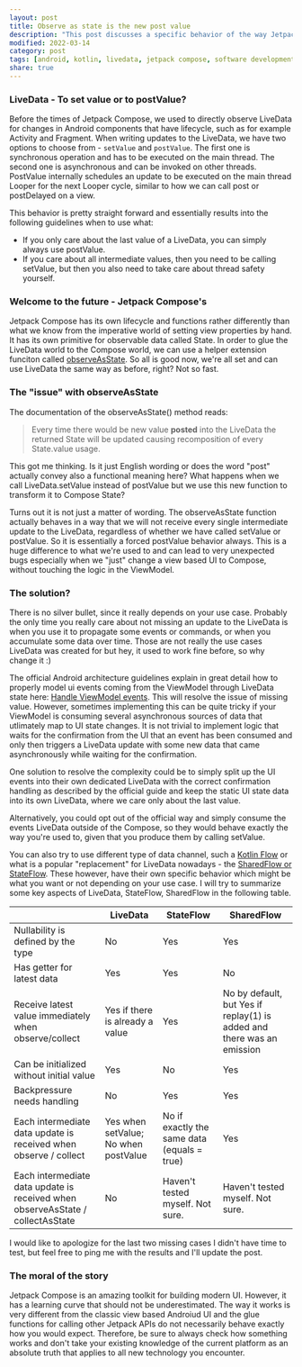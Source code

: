 ```yaml
---
layout: post
title: Observe as state is the new post value
description: "This post discusses a specific behavior of the way Jetpack Compose consumes LiveData"
modified: 2022-03-14
category: post
tags: [android, kotlin, livedata, jetpack compose, software development]
share: true
---
```


### LiveData - To set value or to postValue?
Before the times of Jetpack Compose, we used to directly observe LiveData for changes in Android components that have lifecycle, such as for example Activity and Fragment. When writing updates to the LiveData, we have two options to choose from - `setValue` and `postValue`. The first one is synchronous operation and has to be executed on the main thread. The second one is asynchronous and can be invoked on other threads. PostValue internally schedules an update to be executed on the main thread Looper for the next Looper cycle, similar to how we can call post or postDelayed on a view.

This behavior is pretty straight forward and essentially results into the following guidelines when to use what:

- If you only care about the last value of a LiveData, you can simply always use postValue. 
- If you care about all intermediate values, then you need to be calling setValue, but then you also need to take care about thread safety yourself.


### Welcome to the future - Jetpack Compose's
Jetpack Compose has its own lifecycle and functions rather differently than what we know from the imperative world of setting view properties by hand. It has its own primitive for observable data called State. In order to glue the LiveData world to the Compose world, we can use a helper extension funciton called [observeAsState](https://developer.android.com/reference/kotlin/androidx/compose/runtime/livedata/package-summary#(androidx.lifecycle.LiveData).observeAsState()). So all is good now, we're all set and can use LiveData the same way as before, right? Not so fast.

### The "issue" with observeAsState
The documentation of the observeAsState() method reads:

> Every time there would be new value __posted__ into the LiveData the returned State will be updated causing recomposition of every State.value usage.

This got me thinking. Is it just English wording or does the word "post" actually convey also a functional meaning here? What happens when we call LiveData.setValue instead of postValue but we use this new function to transform it to Compose State? 

Turns out it is not just a matter of wording. The observeAsState function actually behaves in a way that we will not receive every single intermediate update to the LiveData, regardless of whether we have called setValue or postValue. So it is essentially a forced postValue behavior always. This is a huge difference to what we're used to and can lead to very unexpected bugs especially when we "just" change a view based UI to Compose, without touching the logic in the ViewModel.

### The solution?
There is no silver bullet, since it really depends on your use case. Probably the only time you really care about not missing an update to the LiveData is when you use it to propagate some events or commands, or when you accumulate some data over time. Those are not really the use cases LiveData was created for but hey, it used to work fine before, so why change it :) 

The official Android architecture guidelines explain in great detail how to properly model ui events coming from the ViewModel through LiveData state here: [Handle ViewModel events](https://developer.android.com/jetpack/guide/ui-layer/events?hl=en#handle-viewmodel-events). This will resolve the issue of missing value. However, sometimes implementing this can be quite tricky if your ViewModel is consuming several asynchronous sources of data that utlimately map to UI state changes. It is not trivial to implement logic that waits for the confirmation from the UI that an event has been consumed and only then triggers a LiveData update with some new data that came asynchronously while waiting for the confirmation. 

One solution to resolve the complexity could be to simply split up the UI events into their own dedicated LiveData with the correct confirmation handling as described by the official guide and keep the static UI state data into its own LiveData, where we care only about the last value. 

Alternatively, you could opt out of the official way and simply consume the events LiveData outside of the Compose, so they would behave exactly the way you're used to, given that you produce them by calling setValue.

You can also try to use different type of data channel, such a [Kotlin Flow](https://kotlinlang.org/docs/flow.html) or what is a popular "replacement" for LiveData nowadays - the [SharedFlow or StateFlow](https://developer.android.com/kotlin/flow/stateflow-and-sharedflow). These however, have their own specific behavior which might be what you want or not depending on your use case. I will try to summarize some key aspects of LiveData, StateFlow, SharedFlow in the following table.

| | LiveData         | StateFlow     | SharedFlow |
|-----|--------------|-----------|------------|
| Nullability is defined by the type | No | Yes | Yes |
| Has getter for latest data | Yes | Yes | No |
| Receive latest value immediately when observe/collect | Yes if there is already a value | Yes | No by default, but Yes if replay(1) is added and there was an emission
| Can be initialized without initial value | Yes | No | Yes 
| Backpressure needs handling | No | Yes | Yes
| Each intermediate data update is received when observe / collect | Yes when setValue; No when postValue | No if exactly the same data (equals = true) | Yes |
| Each intermediate data update is received when observeAsState / collectAsState | No | Haven't tested myself. Not sure. | Haven't tested myself. Not sure. |

I would like to apologize for the last two missing cases I didn't have time to test, but feel free to ping me with the results and I'll update the post.

### The moral of the story
Jetpack Compose is an amazing toolkit for building modern UI. However, it has a learning curve that should not be underestimated. The way it works is very different from the classic view based Androiud UI and the glue functions for calling other Jetpack APIs do not necessarily behave exactly how you would expect. Therefore, be sure to always check how something works and don't take your existing knowledge of the current platform as an absolute truth that applies to all new technology you encounter.
